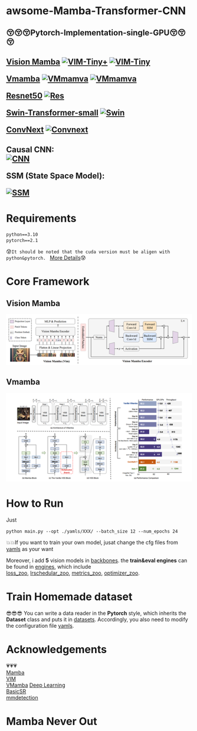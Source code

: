 # awsome-Mamba-Transformer-CNN
<h2>
😚😚😚Pytorch-Implementation-single-GPU😚😚😚
<h2>

<h2>
 
  [Vision Mamba](https://github.com/hustvl/Vim)
[![VIM-Tiny+](https://img.shields.io/badge/Weight-VIM-red)](https://huggingface.co/hustvl/Vim-tiny-midclstok) 
[![VIM-Tiny](https://img.shields.io/badge/Weight-VIMtiny-red)](https://huggingface.co/hustvl/Vim-tiny-midclstok)  
  
  
  [Vmamba](https://github.com/MzeroMiko/VMamba)
[![VMmamva](https://img.shields.io/badge/Weight-Vm_base-red)](https://github.com/MzeroMiko/VMamba/releases/download/%23v2cls/vssm_base_0229_ckpt_epoch_237.pth) 
[![VMmamva](https://img.shields.io/badge/Weight-Vm_small-red)](https://github.com/MzeroMiko/VMamba/releases/download/%23v2cls/vssm_small_0229_ckpt_epoch_222.pth)  
  
  [Resnet50](https://openaccess.thecvf.com/content_cvpr_2016/html/He_Deep_Residual_Learning_CVPR_2016_paper.html)
[![Res](https://img.shields.io/badge/Weight-Res50-red)](https://download.pytorch.org/models/resnet50-19c8e357.pth)  


  
  [Swin-Transformer-small](https://openaccess.thecvf.com/content/ICCV2021/html/Liu_Swin_Transformer_Hierarchical_Vision_Transformer_Using_Shifted_Windows_ICCV_2021_paper)
[![Swin](https://img.shields.io/badge/Weight-Swin_small-red)](https://github.com/SwinTransformer/storage/releases/download/v1.0.0/swin_small_patch4_window7_224.pth)  

  
  [ConvNext](https://github.com/facebookresearch/ConvNeXt)
[![Convnext](https://img.shields.io/badge/Weight-conv_small-red)](https://dl.fbaipublicfiles.com/convnext/convnext_small_1k_224_ema.pth)  

<h2>

  
<h2>

Causal CNN:  
[![CNN](https://img.shields.io/badge/CUDA-CNN-blue)](https://github.com/Dao-AILab/causal-conv1d/releases)  



SSM (State Space Model):
  
[![SSM](https://img.shields.io/badge/CUDA-SSM-blue)](https://github.com/state-spaces/mamba/releases) 

<h2>

# Requirements
```
python==3.10
pytorch==2.1
```
😰`It should be noted that the cuda version must be aligen with python&pytorch. ` [More Details](https://github.com/state-spaces/mamba/issues/97)😰


# Core Framework
## Vision Mamba
![image](assets/vim.png)
## Vmamba
![image](assets/Vmamba.png)

# How to Run
Just 
```
python main.py --opt ./yamls/XXX/ --batch_size 12 --num_epochs 24
```

💥💥If you want to train your own model, jusat change the cfg files from [yamls](./yamls/) as your want


Moreover, i add **5** vision models in [backbones](./models/backbones). the **train&eval engines** can be found in [engines](engines), which include  
[loss_zoo](engines/utils/criterion_factory), [lrschedular_zoo](engines/utils/lrsc_factory), [metrics_zoo](engines/utils/metrics_factory), [optimizer_zoo](engines/utils/optimizers_factory).  

# Train Homemade dataset
😎😎😎
You can write a data reader in the **Pytorch** style, which inherits the **Dataset** class and puts it in [datasets](./datasets). 
Accordingly, you also need to modify the configuration file [yamls](yamls).


# Acknowledgements
💗💗💗  
[Mamba](https://github.com/state-spaces/mamba)  
[VIM](https://github.com/hustvl/Vim)  
[VMamba](https://github.com/MzeroMiko/VMamba)
[Deep Learning](https://github.com/WZMIAOMIAO/deep-learning-for-image-processing/tree/master)  
[BasicSR](https://github.com/XPixelGroup/BasicSR)  
[mmdetection](https://github.com/open-mmlab/mmdetection)

# Mamba Never Out






